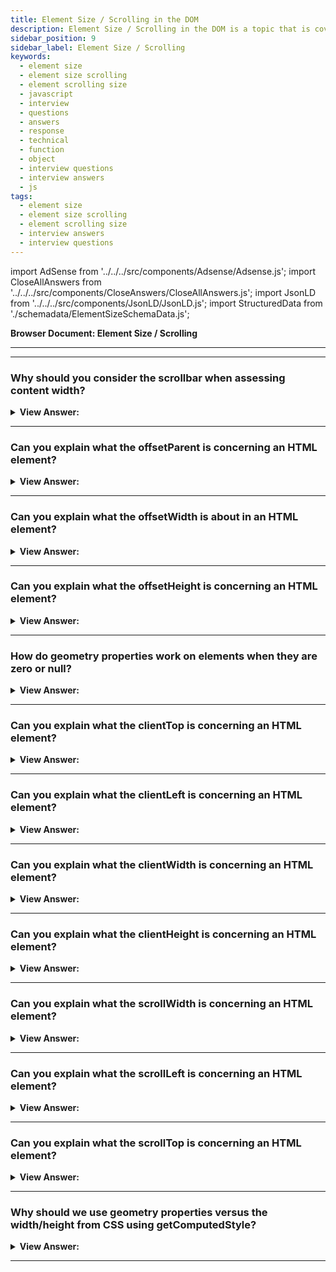 ```yaml
---
title: Element Size / Scrolling in the DOM
description: Element Size / Scrolling in the DOM is a topic that is covered in this article. - JavaScript Interview Questions & Answers
sidebar_position: 9
sidebar_label: Element Size / Scrolling
keywords:
  - element size
  - element size scrolling
  - element scrolling size
  - javascript
  - interview
  - questions
  - answers
  - response
  - technical
  - function
  - object
  - interview questions
  - interview answers
  - js
tags:
  - element size
  - element size scrolling
  - element scrolling size
  - interview answers
  - interview questions
---
```


import AdSense from '../../../src/components/Adsense/Adsense.js';
import CloseAllAnswers from '../../../src/components/CloseAnswers/CloseAllAnswers.js';
import JsonLD from '../../../src/components/JsonLD/JsonLD.js';
import StructuredData from './schemadata/ElementSizeSchemaData.js';

<JsonLD data={StructuredData} />

<head>
  <title>Element Size / Scrolling in the DOM | HelloJavaScript.info</title>
</head>

**Browser Document: Element Size / Scrolling**

---

<AdSense />

---

<CloseAllAnswers />

### Why should you consider the scrollbar when assessing content width?

<details>
  <summary><strong>View Answer:</strong></summary>
  <div>
  <div><strong>Interview Response:</strong> If the scrollbar is 16px wide, then only 300 - 16 = 284px remains, and we should consider it. Some browsers (not all) reserve the space for it by taking it from the content. Our content may look off or overlap if we do not account for the scrollbar width.
    </div>

---

:::note
The width may vary between devices and browsers.
:::

  </div>
</details>

---

### Can you explain what the offsetParent is concerning an HTML element?

<details>
  <summary><strong>View Answer:</strong></summary>
  <div>
  <div><strong>Interview Response:</strong> The HTMLElement.offsetParent read-only property references the element which is the closest (nearest in the containment hierarchy) positioned ancestor element.</div><br />
  <div><strong>Technical Response:</strong> The HTMLElement.offsetParent read-only property references the element that is the closest (nearest in the containment hierarchy) positioned ancestor element. If there is no positioned ancestor element, the nearest ancestor td, th, or table gets returned, or the body if there are no ancestor table elements either. Properties offsetLeft/offsetTop provide x/y coordinates relative to offsetParent upper-left corner. There are several occasions when offsetParent is null including for not shown elements (display:none or not in the document), &#8249;body&#8250; and &#8249;html&#8250;, and elements with `position:fixed`.
  </div><br />
  <div><strong className="codeExample">Code Example:</strong><br /><br />

  <div></div>

```html
<main style="position: relative" id="main">
  <article>
    <div id="example" style="position: absolute; left: 180px; top: 180px">
      ...
    </div>
  </article>
</main>

<script>
  console.log(example.offsetParent.id); // main
  console.log(example.offsetLeft); // 180 (note: a number, not a string "180px")
  console.log(example.offsetTop); // 180
</script>
```

  </div>
  </div>
</details>

---

### Can you explain what the offsetWidth is about in an HTML element?

<details>
  <summary><strong>View Answer:</strong></summary>
  <div>
  <div><strong>Interview Response:</strong> The HTMLElement.offsetWidth read-only property returns the layout width of an element as an integer.</div><br />
  <div><strong>Technical Response:</strong> The HTMLElement.offsetWidth read-only property returns the layout width of an element as an integer. Typically, offsetWidth gets measured in pixels of the element's CSS width, including any borders, padding, and vertical scrollbars (if rendered). It does not include the width of pseudo-elements such as ::before or ::after. If the element is hidden (for example, by setting style.display on the element or one of its ancestors to "none"), 0 gets returned. offsetWidth and height reflect the total size of the element itself, including the borders.
  </div><br />
  <strong>Syntax: </strong> let intElemOffsetWidth = element.offsetWidth;<br /><br />
  </div>
</details>

---

### Can you explain what the offsetHeight is concerning an HTML element?

<details>
  <summary><strong>View Answer:</strong></summary>
  <div>
  <div><strong>Interview Response:</strong> The HTMLElement.offsetHeight read-only property returns the height of an element, including vertical padding and borders, as an integer.</div><br />
  <div><strong>Technical Response:</strong> The HTMLElement.offsetHeight read-only property returns the height of an element, including vertical padding and borders, as an integer. Typically, offsetHeight gets measured in pixels of the element's CSS height, including any borders, padding, and horizontal scrollbars (if rendered). It does not include the height of pseudo-elements such as, ::before or ::after. The measurement includes total linear content height for the document body object instead of the element's CSS height. Floated elements extending below other linear content get ignored. If the element is hidden (for example, by setting style.display on the element or one of its ancestors to "none"), 0 returns. offsetWidth and height reflect the total size of the element itself, including the borders.
  </div><br />
  <strong>Syntax: </strong> let intElemOffsetHeight = element.offsetHeight;<br /><br />
  </div>
</details>

---

### How do geometry properties work on elements when they are zero or null?

<details>
  <summary><strong>View Answer:</strong></summary>
  <div>
  <div><strong>Interview Response:</strong> Geometry properties are calculated only for displayed elements. If an element (or any of its ancestors) has display:none or isn’t in the document, then all geometry properties are zero (or null for offsetParent).</div><br />
  <div><strong>Technical Response:</strong> Geometry properties only get calculated for visible items. All geometry properties are zero if an element (or any of its predecessors) has display:none or isn't in the document (or null for offsetParent). For example, if we built an element but haven't yet added it to the page, offsetParent is null and offsetWidth, and offsetHeight is 0; or if it (or its predecessor) has display:none. We may determine whether an element gets hidden by examining whether the offsetWidth and offsetHeight are null and returning true in check.
  </div><br />
  <div><strong className="codeExample">Code Example:</strong><br /><br />

  <div></div>

```js
function isHidden(elem) {
  return !elem.offsetWidth && !elem.offsetHeight;
}
```

  </div>
  </div>
</details>

---

### Can you explain what the clientTop is concerning an HTML element?

<details>
  <summary><strong>View Answer:</strong></summary>
  <div>
  <div><strong>Interview Response:</strong> Inside the element, we have the borders, the width of the top border of an element in pixels. It is a read-only, integer property of the element.</div><br />
  <div><strong>Technical Response:</strong> Inside the element, we have the borders, the width of the top border of an element in pixels. It is a read-only, integer property of the element. All that lies between the two locations (offsetTop and client area top) is the element's border. This outcome is because the offsetTop indicates the top of the border (not the margin). At the same time, the client area starts immediately below the border (client area includes padding.) Therefore, the clientTop value will always equal the integer portion of the .getComputedStyle() value for "border-top-width". (Actually might be Math.round(parseFloat()).) For example, if the computed "border-top-width" is zero, then clientTop is zero. These properties are not border width/height, but relative coordinates of the inner side from the outer side.
  </div><br />
  <strong>Syntax: </strong> let top = element.clientTop;<br /><br />
  </div>
</details>

---

### Can you explain what the clientLeft is concerning an HTML element?

<details>
  <summary><strong>View Answer:</strong></summary>
  <div>
  <div><strong>Interview Response:</strong> The limits are the width of an element's left boundary in pixels contained within the element. It contains the width of the vertical scrollbar if the element's text orientation is right–to–left, and an overflow occurs, resulting in the display of a left vertical scrollbar. ClientLeft does not contain the left margin or padding, and it is a read-only attribute.
    </div><br />
  <strong>Syntax: </strong> let left = element.clientLeft;

---

:::note
These are not border widths and heights, but relative coordinates of the inner and outer sides. This behavior is apparent when the scrollbar is on the left, and RTL (right to left) languages, such as Hebrew or Arabic. The scrollbar gets pushed to the left as part of their specification.
:::

  </div>
</details>

---

### Can you explain what the clientWidth is concerning an HTML element?

<details>
  <summary><strong>View Answer:</strong></summary>
  <div>
  <div><strong>Interview Response:</strong> The Element.clientWidth property is zero for inline elements and elements with no CSS; otherwise, it's the inner width of an element in pixels. It includes padding but excludes borders, margins, and vertical scrollbars (if present). When clientWidth is applied to the root element (the &#8249;html&#8250; element), (or on &#8249;body&#8250; if the document is in quirks mode), the width of the viewport (excluding any scrollbar) is returned.
    </div><br />
  <strong>Syntax: </strong> let intElemClientWidth = element.clientWidth;<br /><br />
  </div>
</details>

---

### Can you explain what the clientHeight is concerning an HTML element?

<details>
  <summary><strong>View Answer:</strong></summary>
  <div>
  <div><strong>Interview Response:</strong> The Element.clientHeight read-only property is zero for elements with no CSS or inline layout boxes; otherwise, it's the inner height of an element in pixels. It includes padding but excludes borders, margins, and horizontal scrollbars (if present). clientHeight can be calculated as: CSS height + CSS padding - height of horizontal scrollbar (if present). When clientHeight is applied to the root element (the &#8249;html&#8250; element), (or on &#8249;body&#8250; if the document is in quirks mode), it returns the viewport's height (excluding any scrollbars).
    </div><br />
  <strong>Syntax: </strong> let intElemClientHeight = element.clientHeight;<br /><br />
  </div>
</details>

---

### Can you explain what the scrollWidth is concerning an HTML element?

<details>
  <summary><strong>View Answer:</strong></summary>
  <div>
  <div><strong>Interview Response:</strong> The Element.scrollWidth read-only property measures the width of an element's content, including content not visible on the screen due to overflow. The scrollWidth value equals the minimum width the element would require to fit all the content in the viewport without using a horizontal scrollbar.
    </div><br />
  <strong>Syntax: </strong> let xScrollWidth = element.scrollWidth

---

:::note
The width gets measured the same way as clientWidth: it includes the element's padding but not its border, margin, or vertical scrollbar (if present). It can also include the width of pseudo-elements such as ::before or ::after. If the element's content can fit without a need for a horizontal scrollbar, its scrollWidth is equal to clientWidth.
:::

  </div>
</details>

---

### Can you explain what the scrollLeft is concerning an HTML element?

<details>
  <summary><strong>View Answer:</strong></summary>
  <div>
  <div><strong>Interview Response:</strong> The Element.scrollLeft property gets or sets the number of pixels where an element's content scrolls from its left edge. If the element's direction is RTL (right-to-left), then scrollLeft is 0 when the scrollbar is at its rightmost position (at the start of the scrolled content) and then increasingly negative as you scroll towards the end of the content. On systems using display scaling, scrollLeft may give you a decimal value.
    </div><br />
  <strong>Syntax: </strong> let sLeft = element.scrollLeft;<br /><br />
  </div>
</details>

---

### Can you explain what the scrollTop is concerning an HTML element?

<details>
  <summary><strong>View Answer:</strong></summary>
  <div>
  <div><strong>Interview Response:</strong> The Element.scrollTop property gets or sets the number of pixels where an element's content scrolls vertically. An element's scrollTop value measures the distance from its top to its topmost visible content. When an element's content does not generate a vertical scrollbar, its scrollTop value is 0. When scrollTop gets used on the root element (the &#8249;html&#8250; element), the scrollY of the window returns.
    </div><br />
  <strong>Syntax: </strong> let intElemScrollTop = someElement.scrollTop;<br /><br />
  </div>
</details>

---

### Why should we use geometry properties versus the width/height from CSS using getComputedStyle?

<details>
  <summary><strong>View Answer:</strong></summary>
  <div>
  <div><strong>Interview Response:</strong> First, CSS width/height depends on another property: box-sizing that defines “what is” CSS width and height. A change in box-sizing for CSS purposes may break such JavaScript. Second, CSS width/height may get set to auto. From the CSS standpoint, width:auto is perfectly normal, but we need an exact size in pixels in JavaScript that we can use in calculations. So, in this case, CSS width is useless. And there is one more reason: a scrollbar. Sometimes the code that works fine without a scrollbar becomes buggy because a scrollbar takes the space from the content in some browsers. So, the actual width available for the content is less than the CSS width. And clientWidth/clientHeight take that into account. Another issue is browser inconsistencies with returned values. Some browsers like Firefox do not account for the scrollbar in their calculations for the width of an element.
    </div>

---

:::note
The described difference is only about reading getComputedStyle(...) width from JavaScript. Visually, everything is correct.
:::

  </div>
</details>

---
